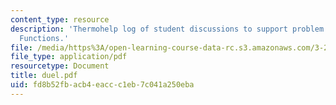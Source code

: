 ```yaml
---
content_type: resource
description: 'Thermohelp log of student discussions to support problem sets: Differential
  Functions.'
file: /media/https%3A/open-learning-course-data-rc.s3.amazonaws.com/3-20-materials-at-equilibrium-sma-5111-fall-2003/fd8b52fbacb4eaccc1eb7c041a250eba_duel.pdf
file_type: application/pdf
resourcetype: Document
title: duel.pdf
uid: fd8b52fb-acb4-eacc-c1eb-7c041a250eba
---
```

